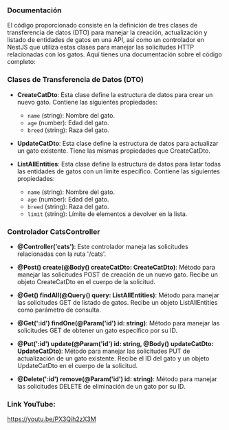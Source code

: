 ### Documentación

El código proporcionado consiste en la definición de tres clases de transferencia de datos (DTO) para manejar la creación, actualización y listado de entidades de gatos en una API, así como un controlador en NestJS que utiliza estas clases para manejar las solicitudes HTTP relacionadas con los gatos. Aquí tienes una documentación sobre el código completo:

### Clases de Transferencia de Datos (DTO)

- **CreateCatDto**: Esta clase define la estructura de datos para crear un nuevo gato. Contiene las siguientes propiedades:
  - `name` (string): Nombre del gato.
  - `age` (number): Edad del gato.
  - `breed` (string): Raza del gato.

- **UpdateCatDto**: Esta clase define la estructura de datos para actualizar un gato existente. Tiene las mismas propiedades que CreateCatDto.

- **ListAllEntities**: Esta clase define la estructura de datos para listar todas las entidades de gatos con un límite específico. Contiene las siguientes propiedades:
  - `name` (string): Nombre del gato.
  - `age` (number): Edad del gato.
  - `breed` (string): Raza del gato.
  - `limit` (string): Límite de elementos a devolver en la lista.

### Controlador CatsController

- **@Controller('cats')**: Este controlador maneja las solicitudes relacionadas con la ruta '/cats'.

- **@Post() create(@Body() createCatDto: CreateCatDto)**: Método para manejar las solicitudes POST de creación de un nuevo gato. Recibe un objeto CreateCatDto en el cuerpo de la solicitud.

- **@Get() findAll(@Query() query: ListAllEntities)**: Método para manejar las solicitudes GET de listado de gatos. Recibe un objeto ListAllEntities como parámetro de consulta.

- **@Get(':id') findOne(@Param('id') id: string)**: Método para manejar las solicitudes GET de obtener un gato específico por su ID.

- **@Put(':id') update(@Param('id') id: string, @Body() updateCatDto: UpdateCatDto)**: Método para manejar las solicitudes PUT de actualización de un gato existente. Recibe el ID del gato y un objeto UpdateCatDto en el cuerpo de la solicitud.

- **@Delete(':id') remove(@Param('id') id: string)**: Método para manejar las solicitudes DELETE de eliminación de un gato por su ID.

### Link YouTube:
https://youtu.be/PX3Qih2zX3M



